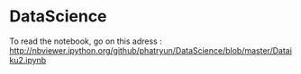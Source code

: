 # DataScience

To read the notebook, go on this adress : http://nbviewer.ipython.org/github/phatryun/DataScience/blob/master/Dataiku2.ipynb
